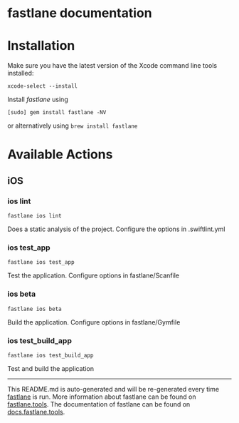 fastlane documentation
================
# Installation

Make sure you have the latest version of the Xcode command line tools installed:

```
xcode-select --install
```

Install _fastlane_ using
```
[sudo] gem install fastlane -NV
```
or alternatively using `brew install fastlane`

# Available Actions
## iOS
### ios lint
```
fastlane ios lint
```
Does a static analysis of the project. Configure the options in .swiftlint.yml
### ios test_app
```
fastlane ios test_app
```
Test the application. Configure options in fastlane/Scanfile
### ios beta
```
fastlane ios beta
```
Build the application. Configure options in fastlane/Gymfile
### ios test_build_app
```
fastlane ios test_build_app
```
Test and build the application

----

This README.md is auto-generated and will be re-generated every time [fastlane](https://fastlane.tools) is run.
More information about fastlane can be found on [fastlane.tools](https://fastlane.tools).
The documentation of fastlane can be found on [docs.fastlane.tools](https://docs.fastlane.tools).
